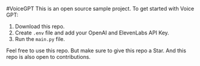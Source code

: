#VoiceGPT
This is an open source sample project.
To get started with Voice GPT:
1. Download this repo.
2. Create `.env` file and add your OpenAI and ElevenLabs API Key.
3. Run the `main.py` file.

Feel free to use this repo. But make sure to give this repo a Star. And this repo is also open to contributions.
